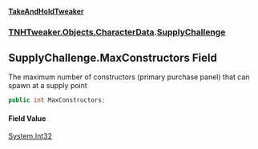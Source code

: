 #### [TakeAndHoldTweaker](index.md 'index')
### [TNHTweaker.Objects.CharacterData](TNHTweaker.Objects.CharacterData.md 'TNHTweaker.Objects.CharacterData').[SupplyChallenge](TNHTweaker.Objects.CharacterData.SupplyChallenge.md 'TNHTweaker.Objects.CharacterData.SupplyChallenge')

## SupplyChallenge.MaxConstructors Field

The maximum number of constructors (primary purchase panel) that can spawn at a supply point

```csharp
public int MaxConstructors;
```

#### Field Value
[System.Int32](https://docs.microsoft.com/en-us/dotnet/api/System.Int32 'System.Int32')